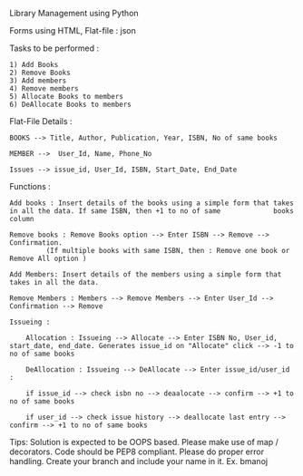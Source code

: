 Library Management using Python

Forms using HTML, Flat-file : json

Tasks to be performed : 

	1) Add Books
	2) Remove Books
	3) Add members
	4) Remove members
	5) Allocate Books to members
	6) DeAllocate Books to members


Flat-File Details :
	
	BOOKS --> Title, Author, Publication, Year, ISBN, No of same books

	MEMBER -->	User_Id, Name, Phone_No

	Issues --> issue_id, User_Id, ISBN, Start_Date, End_Date


Functions :

	Add books : Insert details of the books using a simple form that takes in all the data. If same ISBN, then +1 to no of same 			books column

	Remove books : Remove Books option --> Enter ISBN --> Remove --> Confirmation.
			 (If multiple books with same ISBN, then : Remove one book or Remove All option )

	Add Members: Insert details of the members using a simple form that takes in all the data. 

	Remove Members : Members --> Remove Members --> Enter User_Id --> Confirmation --> Remove

	Issueing :

		Allocation : Issueing --> Allocate --> Enter ISBN No, User_id, start_date, end_date. Generates issue_id on "Allocate" click --> -1 to no of same books

		DeAllocation : Issueing --> DeAllocate --> Enter issue_id/user_id :

		if issue_id --> check isbn no --> deaalocate --> confirm --> +1 to no of same books

		if user_id --> check issue history --> deallocate last entry --> confirm --> +1 to no of same books


Tips:
	Solution is expected to be OOPS based. 
	Please make use of map / decorators.
	Code should be PEP8 compliant.
	Please do proper error handling.
	Create your branch and include your name in it. Ex. bmanoj
